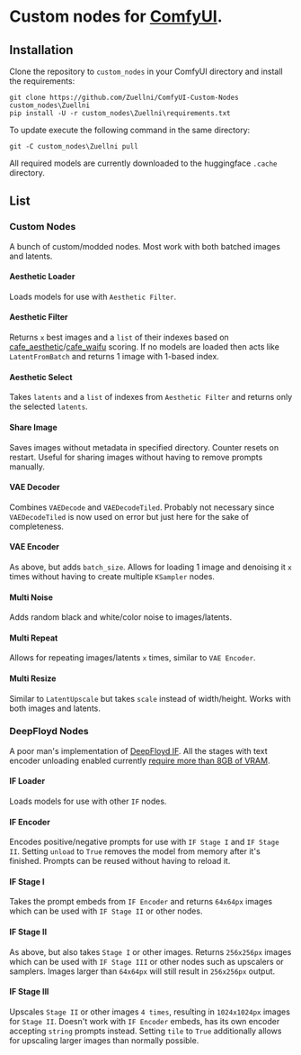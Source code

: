 # Custom nodes for [ComfyUI](https://github.com/comfyanonymous/ComfyUI).

## Installation
Clone the repository to `custom_nodes` in your ComfyUI directory and install the requirements:
```
git clone https://github.com/Zuellni/ComfyUI-Custom-Nodes custom_nodes\Zuellni
pip install -U -r custom_nodes\Zuellni\requirements.txt
```
To update execute the following command in the same directory:
```
git -C custom_nodes\Zuellni pull
```
All required models are currently downloaded to the huggingface `.cache` directory.
## List
### Custom Nodes
A bunch of custom/modded nodes. Most work with both batched images and latents.
#### Aesthetic Loader
Loads models for use with `Aesthetic Filter`.
#### Aesthetic Filter
Returns `x` best images and a `list` of their indexes based on [cafe_aesthetic](https://huggingface.co/cafeai/cafe_aesthetic)/[cafe_waifu](https://huggingface.co/cafeai/cafe_waifu) scoring. If no models are loaded then acts like `LatentFromBatch` and returns 1 image with 1-based index.
#### Aesthetic Select
Takes `latents` and a `list` of indexes from `Aesthetic Filter` and returns only the selected `latents`.
#### Share Image
Saves images without metadata in specified directory. Counter resets on restart. Useful for sharing images without having to remove prompts manually.
#### VAE Decoder
Combines `VAEDecode` and `VAEDecodeTiled`. Probably not necessary since `VAEDecodeTiled` is now used on error but just here for the sake of completeness.
#### VAE Encoder
As above, but adds `batch_size`. Allows for loading 1 image and denoising it `x` times without having to create multiple `KSampler` nodes.
#### Multi Noise
Adds random black and white/color noise to images/latents.
#### Multi Repeat
Allows for repeating images/latents `x` times, similar to `VAE Encoder`.
#### Multi Resize
Similar to `LatentUpscale` but takes `scale` instead of width/height. Works with both images and latents.
### DeepFloyd Nodes
A poor man's implementation of [DeepFloyd IF](https://huggingface.co/docs/diffusers/api/pipelines/if). All the stages with text encoder unloading enabled currently <ins>require more than 8GB of VRAM</ins>.
#### IF Loader
Loads models for use with other `IF` nodes.
#### IF Encoder
Encodes positive/negative prompts for use with `IF Stage I` and `IF Stage II`. Setting `unload` to `True` removes the model from memory after it's finished. Prompts can be reused without having to reload it.
#### IF Stage I
Takes the prompt embeds from `IF Encoder` and returns `64x64px` images which can be used with `IF Stage II` or other nodes.
#### IF Stage II
As above, but also takes `Stage I` or other images. Returns `256x256px` images which can be used with `IF Stage III` or other nodes such as upscalers or samplers. Images larger than `64x64px` will still result in `256x256px` output.
#### IF Stage III
Upscales `Stage II` or other images `4 times`, resulting in `1024x1024px` images for `Stage II`. Doesn't work with `IF Encoder` embeds, has its own encoder accepting `string` prompts instead. Setting `tile` to `True` additionally allows for upscaling larger images than normally possible.
